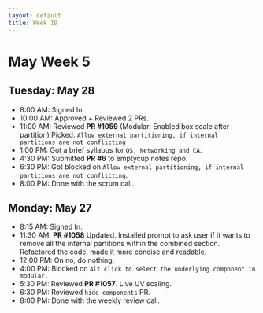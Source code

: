 ```yaml
---
layout: default
title: Week 19
---
```


# **May Week 5**
## **Tuesday: May 28**
- 8:00  AM: Signed In.
- 10:00 AM: Approved + Reviewed 2 PRs.
- 11:00 AM: Reviewed **PR #1059** (Modular: Enabled box scale after partition)
Picked: `Allow external partitioning, if internal partitions are not conflicting`
- 1:00  PM: Got a brief syllabus for `OS, Networking and CA`.
- 4:30  PM: Submitted **PR #6** to emptycup notes repo.
- 6:30  PM: Got blocked on `Allow external partitioning, if internal partitions are not conflicting`.
- 8:00  PM: Done with the scrum call.

## **Monday: May 27**
- 8:15  AM: Signed In.
- 11:30 AM: **PR #1058** Updated. Installed prompt to ask user if it wants to remove all the internal partitions within the combined section. Refactored the code, made it more concise and readable.
- 12:00 PM: On no, do nothing.
- 4:00  PM: Blocked on `Alt click to select the underlying component in modular.`
- 5:30  PM: Reviewed **PR #1057**. Live UV scaling.
- 6:30  PM: Reviewed `hide-components` PR.
- 8:00  PM: Done with the weekly review call.

